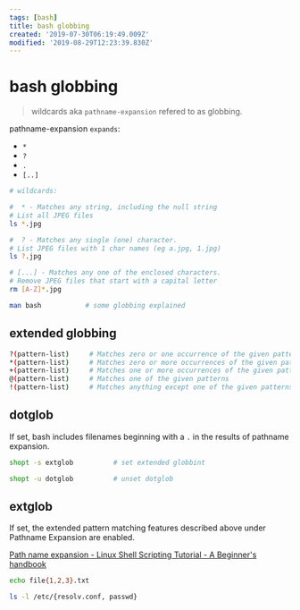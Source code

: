 ```yaml
---
tags: [bash]
title: bash globbing
created: '2019-07-30T06:19:49.009Z'
modified: '2019-08-29T12:23:39.830Z'
---
```


# bash globbing

> wildcards aka `pathname-expansion` refered to as globbing.

pathname-expansion `expands`: 
- `*`
- `?`
-  `.` 
- `[..]`
```sh
# wildcards:

#  * - Matches any string, including the null string
# List all JPEG files
ls *.jpg

#  ? - Matches any single (one) character.
# List JPEG files with 1 char names (eg a.jpg, 1.jpg)
ls ?.jpg

# [...] - Matches any one of the enclosed characters.
# Remove JPEG files that start with a capital letter
rm [A-Z]*.jpg

```

```sh
man bash           # some globbing explained
```

## extended globbing
```sh
?(pattern-list)     # Matches zero or one occurrence of the given patterns
*(pattern-list)     # Matches zero or more occurrences of the given patterns
+(pattern-list)     # Matches one or more occurrences of the given patterns
@(pattern-list)     # Matches one of the given patterns
!(pattern-list)     # Matches anything except one of the given patterns
```

## dotglob

If set, bash includes filenames beginning with a `.` in the results of pathname expansion.

```sh
shopt -s extglob          # set extended globbint

shopt -u dotglob          # unset dotglob
```


## extglob

If set, the extended pattern matching features described above under Pathname Expansion are enabled.

[Path name expansion - Linux Shell Scripting Tutorial - A Beginner's handbook](http://bash.cyberciti.biz/guide/Path_name_expansion)


```sh
echo file{1,2,3}.txt

ls -l /etc/{resolv.conf, passwd}
```


